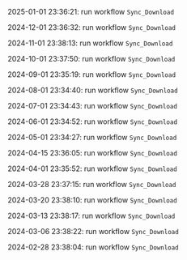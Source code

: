 2025-01-01 23:36:21: run workflow `Sync_Download` 

2024-12-01 23:36:32: run workflow `Sync_Download` 

2024-11-01 23:38:13: run workflow `Sync_Download` 

2024-10-01 23:37:50: run workflow `Sync_Download` 

2024-09-01 23:35:19: run workflow `Sync_Download` 

2024-08-01 23:34:40: run workflow `Sync_Download` 

2024-07-01 23:34:43: run workflow `Sync_Download` 

2024-06-01 23:34:52: run workflow `Sync_Download` 

2024-05-01 23:34:27: run workflow `Sync_Download` 

2024-04-15 23:36:05: run workflow `Sync_Download` 

2024-04-01 23:35:52: run workflow `Sync_Download` 

2024-03-28 23:37:15: run workflow `Sync_Download` 

2024-03-20 23:38:10: run workflow `Sync_Download` 

2024-03-13 23:38:17: run workflow `Sync_Download` 

2024-03-06 23:38:22: run workflow `Sync_Download` 

2024-02-28 23:38:04: run workflow `Sync_Download` 


